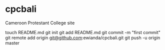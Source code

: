 cpcbali
=======

Cameroon Protestant College site


touch README.md
git init
git add README.md
git commit -m "first commit"
git remote add origin git@github.com:ewianda/cpcbali.git
git push -u origin master
